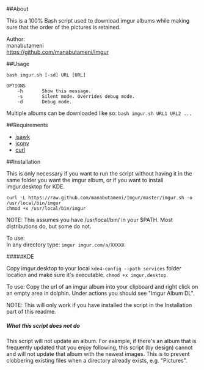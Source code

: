 ##About

This is a 100% Bash script used to download imgur albums while making sure that
the order of the pictures is retained.

Author:  
    manabutameni  
    https://github.com/manabutameni/Imgur

##Usage

    bash imgur.sh [-sd] URL [URL]

    OPTIONS
        -h       Show this message.
        -s       Silent mode. Overrides debug mode.
        -d       Debug mode.

Multiple albums can be downloaded like so: `bash imgur.sh URL1 URL2 ...`

##Requirements

  * [jsawk](https://github.com/micha/jsawk)
  * [iconv](http://man7.org/linux/man-pages/man1/iconv.1.html)
  * [curl](http://curl.haxx.se/)


##Installation

This is only necessary if you want to run the script without having it in the
same folder you want the imgur album, or if you want to install imgur.desktop
for KDE.

    curl -L https://raw.github.com/manabutameni/Imgur/master/imgur.sh -o /usr/local/bin/imgur
    chmod +x /usr/local/bin/imgur

NOTE: This assumes you have /usr/local/bin/ in your $PATH.
Most distributions do, but some do not.

To use:  
In any directory type: `imgur imgur.com/a/XXXXX`

#####KDE

Copy imgur.desktop to your local `kde4-config --path services` folder
location and make sure it's executable. `chmod +x imgur.desktop`.

To use: Copy the url of an imgur album into your clipboard and right
click on an empty area in dolphin. Under actions you should see "Imgur
Album DL".

NOTE: This will only work if you have installed the script in the
Installation part of this readme.

##### What this script does not do

This script will not update an album. For example, if there's an album
that is frequently updated that you enjoy following, this script (by
design) cannot and will not update that album with the newest images.
This is to prevent clobbering existing files when a directory already
exists, e.g. "Pictures".
